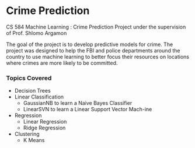 # Crime Prediction
CS 584 Machine Learning : Crime Prediction Project under the supervision of Prof. Shlomo Argamon

The goal of the project is to develop predictive models for crime. The project was designed to help the FBI and police departments around the country to use machine learning to better focus their resources on locations where crimes are more likely to be committed.

### Topics Covered

- Decision Trees
- Linear Classification
  - GaussianNB to learn a Naive Bayes Classifier
  - LinearSVN to learn a Linear Support Vector Mach-ine
- Regression
  - Linear Regression
  - Ridge Regression
- Clustering 
  - K Means 
